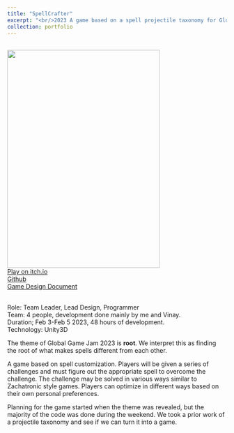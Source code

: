 ```yaml
---
title: "SpellCrafter"
excerpt: "<br/>2023 A game based on a spell projectile taxonomy for Global Game Jam 2023<br/><img src='../../images/portfolio/spellcrafter.png'>"
collection: portfolio
---
```


<br><img src='../../images/portfolio/spellcrafter.png' width="350" height="500">
<br>[Play on itch.io](https://vinaygupta23.itch.io/spell-crafter)
<br>[Github](https://github.com/powenyao/SpellCrafter)
<br>[Game Design Document](https://docs.google.com/document/d/1bpgvqLUAh2KFm38x1B09lKZv8ziRAPY3x0u9LvHuLNY/edit?usp=sharing)

<br>Role: Team Leader, Lead Design, Programmer
<br>Team: 4 people, development done mainly by me and Vinay.
<br>Duration; Feb 3-Feb 5 2023, 48 hours of development.
<br>Technology: Unity3D

The theme of Global Game Jam 2023 is **root**. We interpret this as finding the root of what makes spells different from each other.

A game based on spell customization. Players will be given a series of challenges and must figure out the appropriate spell to overcome the challenge. The challenge may be solved in various ways similar to Zachatronic style games. Players can optimize in different ways based on their own personal preferences.

Planning for the game started when the theme was revealed, but the majority of the code was done during the weekend. We took a prior work of a projectile taxonomy and see if we can turn it into a game.

